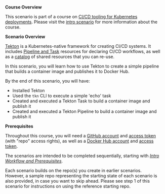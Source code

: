 **Course Overview**

This scenario is part of a course on [CI/CD tooling for Kubernetes deployments](https://www.katacoda.com/springone-tour-2020-cicd).
Please visit the [intro scenario](https://www.katacoda.com/springone-tour-2020-cicd/scenarios/1-intro-workflow) for more information about the course.

**Scenario Overview**

[Tekton](https://tekton.dev) is a Kubernetes-native framework for creating CI/CD systems. It includes [Pipeline and Task](https://github.com/tektoncd/pipeline) resources for declaring CI/CD workflows, as well as a [catalog](https://github.com/tektoncd/catalog) of shared resources that you can re-use.

In this scenario, you will learn how to use Tekton to create a simple pipeline that builds a container image and publishes it to Docker Hub.

By the end of this scenario, you will have:

* Installed Tekton
* Used the `tkn` CLI to execute a simple 'echo' task
* Created and executed a Tekton Task to build a container image and publish it
* Created and executed a Tekton Pipeline to build a container image and publish it

**Prerequisites** 

Throughout this course, you will need a [GitHub account](https://github.com) and [access token](https://help.github.com/en/github/authenticating-to-github/creating-a-personal-access-token-for-the-command-line) (with "repo" access rights), as well as a [Docker Hub account](https://hub.docker.com) and [access token](https://docs.docker.com/docker-hub/access-tokens).

The scenarios are intended to be completed sequentially, starting with [_Intro Workflow and Prerequisites_](https://www.katacoda.com/springone-tour-2020-cicd/scenarios/1-intro-workflow).

Each scenario builds on the repo(s) you create in earlier scenarios. However, a sample repo representing the starting state of each scenario is also provided, in case you want to skip ahead. Please see step 1 of this scenario for instructions on using the reference starting repo.
